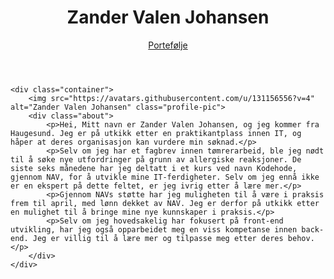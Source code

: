 <!DOCTYPE html>
<html lang="no">
<head>
    <meta charset="UTF-8">
    <title>Zander Valen Johansen's Profil</title>
    <link rel="stylesheet" href="styles.css">
</head>
<body>
    <header>
        <div class="container">
            <h1>Zander Valen Johansen</h1>
            <nav>
                <a href="https://zandervj-kodehode.github.io/Portfolio/">Portefølje</a>
            </nav>
        </div>
    </header>

    <div class="container">
        <img src="https://avatars.githubusercontent.com/u/131156556?v=4" alt="Zander Valen Johansen" class="profile-pic">
        <div class="about">
            <p>Hei, Mitt navn er Zander Valen Johansen, og jeg kommer fra Haugesund. Jeg er på utkikk etter en praktikantplass innen IT, og håper at deres organisasjon kan vurdere min søknad.</p>
            <p>Selv om jeg har et fagbrev innen tømrerarbeid, ble jeg nødt til å søke nye utfordringer på grunn av allergiske reaksjoner. De siste seks månedene har jeg deltatt i et kurs ved navn Kodehode, gjennom NAV, for å utvikle mine IT-ferdigheter. Selv om jeg ennå ikke er en ekspert på dette feltet, er jeg ivrig etter å lære mer.</p>
            <p>Gjennom NAVs støtte har jeg muligheten til å være i praksis frem til april, med lønn dekket av NAV. Jeg er derfor på utkikk etter en mulighet til å bringe mine nye kunnskaper i praksis.</p>
            <p>Selv om jeg hovedsakelig har fokusert på front-end utvikling, har jeg også opparbeidet meg en viss kompetanse innen back-end. Jeg er villig til å lære mer og tilpasse meg etter deres behov.</p>
        </div>
    </div>
</body>
</html>



<!--
**ZanderVJ-kodehode/ZanderVJ-Kodehode** is a ✨ _special_ ✨ repository because its `README.md` (this file) appears on your GitHub profile.

Here are some ideas to get you started:

- 🔭 I’m currently working on ... scrimba
- 🌱 I’m currently learning ...
- 👯 I’m looking to collaborate on ...
- 🤔 I’m looking for help with ...
- 💬 Ask me about ...
- 📫 How to reach me: ...
- 😄 Pronouns: ...
- ⚡ Fun fact: ...
-->
